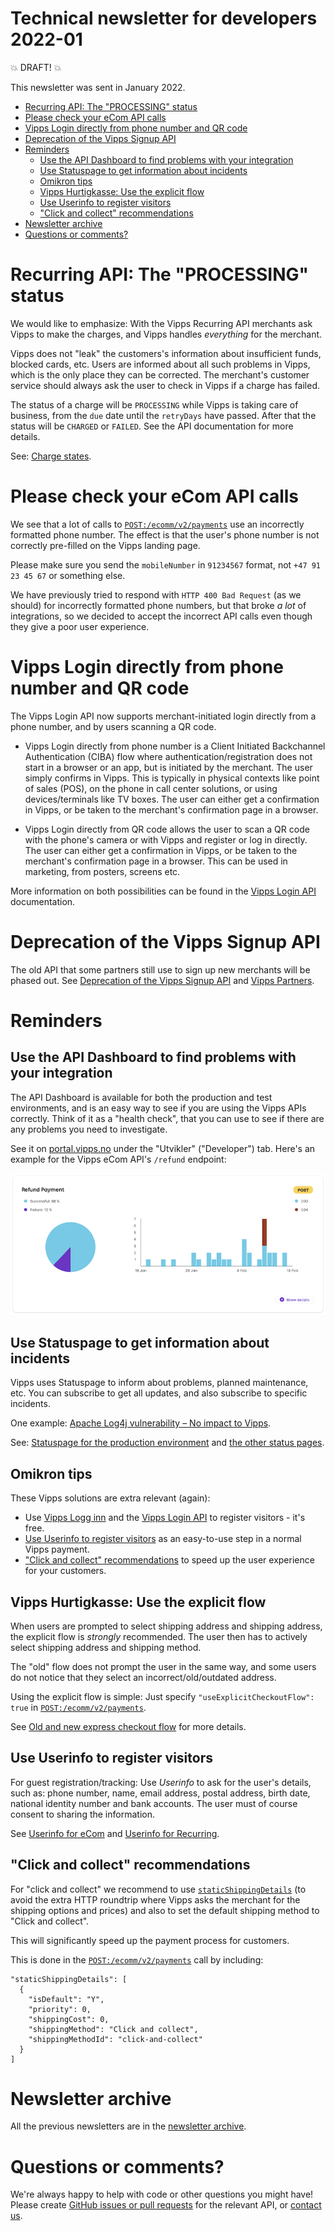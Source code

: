 # Technical newsletter for developers 2022-01

💥 DRAFT! 💥

This newsletter was sent in January 2022.

* [Recurring API: The "PROCESSING" status](#recurring-api-the-processing-status)
* [Please check your eCom API calls](#please-check-your-ecom-api-calls)
* [Vipps Login directly from phone number and QR code](#vipps-login-directly-from-phone-number-and-QR-code)
* [Deprecation of the Vipps Signup API](#deprecation-of-the-vipps-signup-api)
* [Reminders](#reminders)
  * [Use the API Dashboard to find problems with your integration](#use-the-api-dashboard-to-find-problems-with-your-integration)
  * [Use Statuspage to get information about incidents](#use-statuspage-to-get-information-about-incidents)
  * [Omikron tips](#omikron-tips)
  * [Vipps Hurtigkasse: Use the explicit flow](#vipps-hurtigkasse-use-the-explicit-flow)
  * [Use Userinfo to register visitors](#use-userinfo-to-register-visitors)
  * ["Click and collect" recommendations](#click-and-collect-recommendations)
* [Newsletter archive](#newsletter-archive)
* [Questions or comments?](#questions-or-comments)

# Recurring API: The "PROCESSING" status

We would like to emphasize: With the Vipps Recurring API merchants ask Vipps
to make the charges, and Vipps handles _everything_ for the merchant.

Vipps does not "leak" the customers's information about insufficient funds,
blocked cards, etc. Users are informed about all such problems in Vipps, which
is the only place they can be corrected. The merchant's customer service should
always ask the user to check in Vipps if a charge has failed.

The status of a charge will be `PROCESSING` while Vipps is taking care of business,
from the `due` date until the `retryDays` have passed. After that the status
will be `CHARGED` or `FAILED`. See the API documentation for more details.

See:
[Charge states](https://github.com/vippsas/vipps-recurring-api/blob/processing/vipps-recurring-api.md#charge-states).

# Please check your eCom API calls

We see that a lot of calls to
[`POST:/ecomm/v2/payments`](https://vippsas.github.io/vipps-ecom-api/#/Vipps_eCom_API/initiatePaymentV3UsingPOST)
use an incorrectly formatted phone number.
The effect is that the user's phone number is not correctly pre-filled on
the Vipps landing page.

Please make sure you send the `mobileNumber` in `91234567` format, not
`+47 91 23 45 67` or something else.

We have previously tried to respond with `HTTP 400 Bad Request` (as we should)
for incorrectly formatted phone numbers, but that broke _a lot_  of integrations,
so we decided to accept the incorrect API calls even though they give a poor
user experience.

# Vipps Login directly from phone number and QR code

The Vipps Login API now supports merchant-initiated login directly from a phone
number, and by users scanning a QR code.

* Vipps Login directly from phone number is a Client Initiated Backchannel
Authentication (CIBA) flow where authentication/registration does not start in a
browser or an app, but is initiated by the merchant. The user simply confirms in Vipps.
This is typically in physical contexts like point of sales (POS), on the phone
in call center solutions, or using devices/terminals like TV boxes. The user can
either get a confirmation in Vipps, or be taken to the merchant's confirmation page in a browser.

* Vipps Login directly from QR code allows the user to scan a QR code with the
phone's camera or with Vipps and register or log in directly. The user can either get a confirmation in Vipps,
or be taken to the merchant's confirmation page in a browser.
This can be used in marketing, from posters, screens etc.

More information on both possibilities can be found in the
[Vipps Login API](https://github.com/vippsas/vipps-login-api)
documentation.

# Deprecation of the Vipps Signup API

The old API that some partners still use to sign up new merchants will
be phased out. See
[Deprecation of the Vipps Signup API](https://github.com/vippsas/vipps-signup-api/blob/master/vipps-signup-api-deprecation.md)
and
[Vipps Partners](https://github.com/vippsas/vipps-partner).

# Reminders

## Use the API Dashboard to find problems with your integration

The API Dashboard is available for both the production and test environments,
and is an easy way to see if you are using the Vipps APIs correctly.
Think of it as a "health check", that you can use to see if there are any
problems you need to investigate.

See it on
[portal.vipps.no](https://portal.vipps.no)
under the "Utvikler" ("Developer") tab.
Here's an example for the Vipps eCom API's `/refund` endpoint:

![API Dashboard example](images/2021-02-api-dashboard-example.png)

## Use Statuspage to get information about incidents

Vipps uses Statuspage to inform about problems, planned maintenance, etc.
You can subscribe to get all updates, and also subscribe to specific incidents.

One example:
[Apache Log4j vulnerability – No impact to Vipps](https://vipps.statuspage.io/incidents/yfbhp4lm9g4j).

See:
[Statuspage for the production environment](https://vipps.statuspage.io)
and
[the other status pages](https://github.com/vippsas/vipps-developers#status-pages).

## Omikron tips

These Vipps solutions are extra relevant (again):

- Use
  [Vipps Logg inn](https://vipps.no/produkter-og-tjenester/privat/logg-inn-med-vipps/logg-inn-med-vipps/)
  and the
  [Vipps Login API](https://github.com/vippsas/vipps-login-api)
  to register visitors - it's free.
- [Use Userinfo to register visitors](#use-userinfo-to-register-visitors)
  as an easy-to-use step in a normal Vipps payment.
- ["Click and collect" recommendations](#-click-and-collect--recommendations)
  to speed up the user experience for your customers.

## Vipps Hurtigkasse: Use the explicit flow

When users are prompted to select shipping address and shipping address, the
explicit flow is _strongly_ recommended. The user then has to actively
select shipping address and shipping method.

The "old" flow does not prompt the user in the same way, and some users
do not notice that they select an incorrect/old/outdated address.

Using the explicit flow is simple: Just specify
`"useExplicitCheckoutFlow": true`
in
[`POST:/ecomm/v2/payments`](https://vippsas.github.io/vipps-ecom-api/#/Vipps%20eCom%20API/initiatePaymentV3UsingPOST).

See
[Old and new express checkout flow](https://github.com/vippsas/vipps-ecom-api/blob/master/vipps-ecom-api.md#old-and-new-express-checkout-flow)
for more details.

## Use Userinfo to register visitors

For guest registration/tracking: Use _Userinfo_ to ask for the user's details, such as:
phone number, name, email address, postal address, birth date, national identity number and bank accounts.
The user must of course consent to sharing the information.

See
[Userinfo for eCom](https://github.com/vippsas/vipps-ecom-api/blob/master/vipps-ecom-api.md#userinfo)
and
[Userinfo for Recurring](https://github.com/vippsas/vipps-recurring-api/blob/master/vipps-recurring-api.md#userinfo).

## "Click and collect" recommendations

For "click and collect" we recommend to use
[`staticShippingDetails`](https://github.com/vippsas/vipps-ecom-api/blob/master/vipps-ecom-api.md#shipping-and-static-shipping-details)
(to avoid the extra HTTP roundtrip where Vipps asks the merchant
for the shipping options and prices) and also to set the default
shipping method to "Click and collect".

This will significantly speed up the payment process for customers.

This is done in the
[`POST:​/ecomm​/v2​/payments`](https://vippsas.github.io/vipps-ecom-api/#/Vipps%20eCom%20API/initiatePaymentV3UsingPOST)
call by including:

```
"staticShippingDetails": [
  {
    "isDefault": "Y",
    "priority": 0,
    "shippingCost": 0,
    "shippingMethod": "Click and collect",
    "shippingMethodId": "click-and-collect"
  }
]
```


# Newsletter archive

All the previous newsletters are in the
[newsletter archive](https://github.com/vippsas/vipps-developers/tree/master/newsletters).

# Questions or comments?

We're always happy to help with code or other questions you might have!
Please create [GitHub issues or pull requests](https://github.com/vippsas)
for the relevant API,
or [contact us](https://github.com/vippsas/vipps-developers/blob/master/contact.md).
